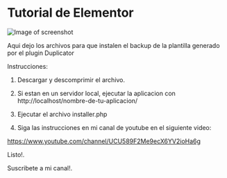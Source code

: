 # Tutorial de Elementor

![Image of screenshot](https://github.com/DesarrolloWebyTutoriales/tutorialDeElementor/blob/master/images/screenshot.jpg)

Aqui dejo los archivos para que instalen el backup de la plantilla generado por el plugin Duplicator

Instrucciones:

1. Descargar y descomprimir el archivo.

2. Si estan en un servidor local, ejecutar la aplicacion con http://localhost/nombre-de-tu-aplicacion/

3. Ejecutar el archivo installer.php

4. Siga las instrucciones en mi canal de youtube en el siguiente video:

https://www.youtube.com/channel/UCU589F2Me9ecX6YV2ioHa6g

Listo!.

Suscribete a mi canal!.
